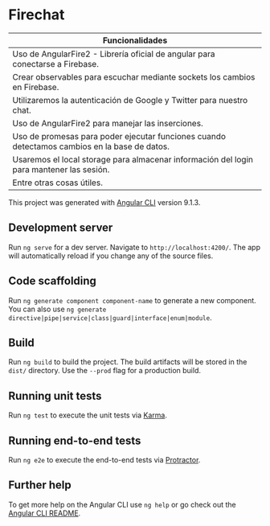 # Firechat

| Funcionalidades |
| ------------- |
|Uso de AngularFire2 - Librería oficial de angular para conectarse a Firebase.|
|Crear observables para escuchar mediante sockets los cambios en Firebase.|
|Utilizaremos la autenticación de Google y Twitter para nuestro chat.|
|Uso de AngularFire2 para manejar las inserciones.|
|Uso de promesas para poder ejecutar funciones cuando detectamos cambios en la base de datos.|
|Usaremos el local storage para almacenar información del login para mantener las sesión.|
|Entre otras cosas útiles.|

This project was generated with [Angular CLI](https://github.com/angular/angular-cli) version 9.1.3.

## Development server

Run `ng serve` for a dev server. Navigate to `http://localhost:4200/`. The app will automatically reload if you change any of the source files.

## Code scaffolding

Run `ng generate component component-name` to generate a new component. You can also use `ng generate directive|pipe|service|class|guard|interface|enum|module`.

## Build

Run `ng build` to build the project. The build artifacts will be stored in the `dist/` directory. Use the `--prod` flag for a production build.

## Running unit tests

Run `ng test` to execute the unit tests via [Karma](https://karma-runner.github.io).

## Running end-to-end tests

Run `ng e2e` to execute the end-to-end tests via [Protractor](http://www.protractortest.org/).

## Further help

To get more help on the Angular CLI use `ng help` or go check out the [Angular CLI README](https://github.com/angular/angular-cli/blob/master/README.md).
